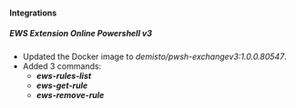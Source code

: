 
#### Integrations

##### EWS Extension Online Powershell v3

- Updated the Docker image to *demisto/pwsh-exchangev3:1.0.0.80547*.
- Added 3 commands:
  - ***ews-rules-list***
  - ***ews-get-rule***
  - ***ews-remove-rule***


